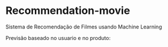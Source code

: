 # Recommendation-movie
Sistema de Recomendação de Filmes usando Machine Learning

Previsão baseado no usuario e no produto:


